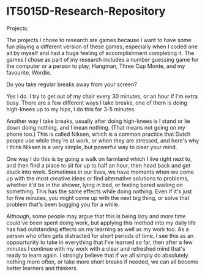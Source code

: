 # IT5015D-Research-Repository


Projects:

The projects I chose to research are games because I want to have some fun playing a different version of these games, especially when I coded one all by myself and had a huge feeling of accomplishment completing it.
The games I chose as part of my research includes a number guessing game for the computer or a person to play, Hangman, Three Cup Monte, and my favourite, Wordle.






Do you take regular breaks away from your screen?

Yes I do. I try to get out of my chair every 30 minutes, or an hour if I'm extra busy. There are a few different ways I take breaks, one of them is doing high-knees up to my hips, I do this for 3-5 minutes.


Another way I take breaks, usually after doing high-knees is I stand or lie down doing nothing, and I mean nothing. (That means not going on my phone too.) This is called Niksen, which is a common practice that Dutch people use while they're at work, or when they are stressed, and here's why I think Niksen is a very simple, but powerful way to clear your mind. 

One way I do this is by going a walk on farmland which I live right next to, and then find a place to sit for up to half an hour, then head back and get stuck into work. Sometimes in our lives, we have moments when we come up with the most creative ideas or find alternative solutions to problems, whether it'd be in the shower, lying in bed, or feeling bored waiting on something. This has the same effects while doing nothing. Even if it's just for five minutes, you might come up with the next big thing, or solve that problem that's been bugging you for a while. 

Although, some people may argue that this is being lazy and more time could've been spent doing work, but applying this method into my daily life has had outstanding effects on my learning as well as my work too. As a person who often gets distracted for short periods of time, I see this as an oppourtunity to take in everything that I've learned so far, then after a few minutes I continue with my work with a clear and refreshed mind that's ready to learn again. I strongly believe that if we all simply do absolutely nothing more often, or take more short breaks if needed, we can all become better learners and thinkers.

